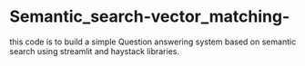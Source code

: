 # Semantic_search-vector_matching-

this code is to build a simple Question answering system based on semantic search using streamlit and haystack libraries.

